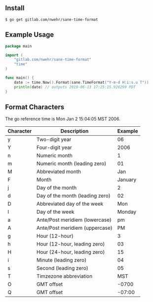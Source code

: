 ## Install ##

```
$ go get gitlab.com/nwehr/sane-time-format
```

## Example Usage ##

```go
package main

import (
	"gitlab.com/nwehr/sane-time-format"
	"time"
)

func main() {
	date := time.Now().Format(sane.TimeFormat("Y-m-d H:i:s.u T"))
	println(date) // outputs 2019-06-13 17:25:15.926299 PDT
}
```

## Format Characters ##

The go reference time is Mon Jan 2 15:04:05 MST 2006.

| Character | Description | Example |
| --------- | ----------- | ------- |
| y | Two-digit year | 06 |
| Y | Four-digit year | 2006 |
| n | Numeric month | 1 |
| m | Numeric month (leading zero) | 01 |
| M | Abbreviated month | Jan |
| F | Month | January |
| j | Day of the month | 2 |
| d | Day of the month (leading zero) | 02 |
| D | Abbreviated day of the week | Mon |
| l | Day of the week | Monday |
| a | Ante/Post meridiem (lowercase) | pm |
| A | Ante/Post meridiem (uppercase) | PM |
| g | Hour (12-hour) | 3 |
| h | Hour (12-hour, leading zero) | 03 |
| H | Hour (24-hour, leading zero) | 15 |
| i | Minute (leading zero) | 04 |
| s | Second (leading zero) | 05 |
| T | Timzezone abbreviation | MST |
| O | GMT offset | -0700 |
| Q | GMT offset | -07:00 |